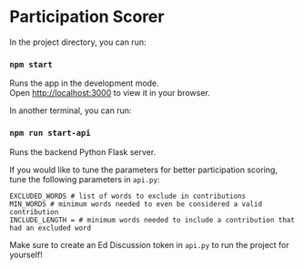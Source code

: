 # Participation Scorer

In the project directory, you can run:

### `npm start`

Runs the app in the development mode.\
Open [http://localhost:3000](http://localhost:3000) to view it in your browser.

In another terminal, you can run:

### `npm run start-api`

Runs the backend Python Flask server.

If you would like to tune the parameters for better participation scoring, tune the following parameters in `api.py`:

```
EXCLUDED_WORDS # list of words to exclude in contributions
MIN_WORDS # minimum words needed to even be considered a valid contribution
INCLUDE_LENGTH = # minimum words needed to include a contribution that had an excluded word
```

Make sure to create an Ed Discussion token in `api.py` to run the project for yourself!
